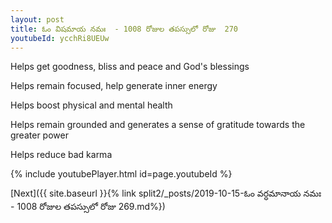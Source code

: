 ```yaml
---
layout: post
title: ఓం విషమాయ నమః  - 1008 రోజుల తపస్సులో రోజు  270
youtubeId: ycchRi8UEUw
---
```

 
 
Helps get goodness, bliss and peace and God's blessings
 
Helps remain focused, help generate inner energy 
 
Helps boost physical and mental health 
 
Helps remain grounded and generates a sense of gratitude towards the greater power 
 
Helps reduce bad karma
 
 
 
 


{% include youtubePlayer.html id=page.youtubeId %}
 
[Next]({{ site.baseurl }}{% link  split2/_posts/2019-10-15-ఓం వర్ధమానాయ నమః  - 1008 రోజుల తపస్సులో రోజు  269.md%})
 
